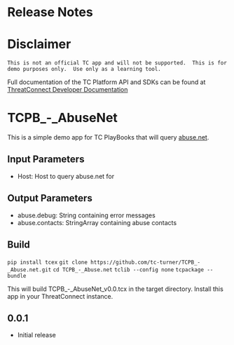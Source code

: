 # Release Notes


# Disclaimer
```
This is not an official TC app and will not be supported.  This is for demo purposes only.  Use only as a learning tool.
```

Full documentation of the TC Platform API and SDKs can be found at [ThreatConnect Developer Documentation](https://docs.threatconnect.com/en/latest/)

# TCPB_-_AbuseNet
This is a simple demo app for TC PlayBooks that will query [abuse.net](https://abuse.net).

## Input Parameters
* Host: Host to query abuse.net for


## Output Parameters
* abuse.debug: String containing error messages
* abuse.contacts: StringArray containing abuse contacts

## Build
`pip install tcex`
`git clone https://github.com/tc-turner/TCPB_-_Abuse.net.git`
`cd TCPB_-_Abuse.net`
`tclib --config none`
`tcpackage --bundle`

This will build TCPB_-_AbuseNet_v0.0.tcx in the target directory. Install this app in your ThreatConnect instance.

## 0.0.1
+ Initial release

